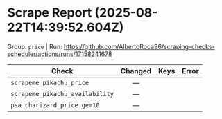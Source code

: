 # Scrape Report (2025-08-22T14:39:52.604Z)

Group: `price`  |  Run: https://github.com/AlbertoRoca96/scraping-checks-scheduler/actions/runs/17158241678

| Check | Changed | Keys | Error |
|---|:---:|:--|:--|
| `scrapeme_pikachu_price` | — |  |  |
| `scrapeme_pikachu_availability` | — |  |  |
| `psa_charizard_price_gem10` | — |  |  |
